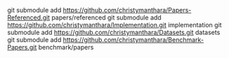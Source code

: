 git submodule add https://github.com/christymanthara/Papers-Referenced.git papers/referenced
git submodule add https://github.com/christymanthara/Implementation.git implementation
git submodule add https://github.com/christymanthara/Datasets.git datasets
git submodule add https://github.com/christymanthara/Benchmark-Papers.git benchmark/papers